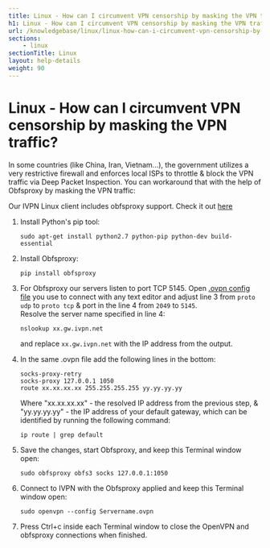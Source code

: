 ```yaml
---
title: Linux - How can I circumvent VPN censorship by masking the VPN traffic? - IVPN Help
h1: Linux - How can I circumvent VPN censorship by masking the VPN traffic?
url: /knowledgebase/linux/linux-how-can-i-circumvent-vpn-censorship-by-masking-the-vpn-traffic/
sections:
    - linux
sectionTitle: Linux
layout: help-details
weight: 90
---
```

# Linux - How can I circumvent VPN censorship by masking the VPN traffic?

In some countries (like China, Iran, Vietnam...), the government utilizes a very restrictive firewall and enforces local ISPs to throttle & block the VPN traffic via Deep Packet Inspection. You can workaround that with the help of Obfsproxy by masking the VPN traffic:

<div markdown="1" class="notice notice--info">
Our IVPN Linux client includes obfsproxy support. Check it out <a href="/apps-linux/">here</a>
</div>

1.  Install Python's pip tool:

    ```
    sudo apt-get install python2.7 python-pip python-dev build-essential
    ```

2.  Install Obfsproxy:

    ```
    pip install obfsproxy
    ```

3.  For Obfsproxy our servers listen to port TCP 5145. Open [.ovpn config file](/openvpn-config) you use to connect with any text editor and adjust line 3 from `proto udp` to `proto tcp` & port in the line 4 from `2049` to `5145`.  
    Resolve the server name specified in line 4:

    ```
    nslookup xx.gw.ivpn.net 
    ```

    and replace `xx.gw.ivpn.net` with the IP address from the output.

3.  In the same .ovpn file add the following lines in the bottom:

    ```
    socks-proxy-retry
    socks-proxy 127.0.0.1 1050
    route xx.xx.xx.xx 255.255.255.255 yy.yy.yy.yy
    ```

    Where "xx.xx.xx.xx" - the resolved IP address from the previous step, & "yy.yy.yy.yy" - the IP address of your default gateway, which can be identified by running the following command:

    ```
    ip route | grep default
    ```

5.  Save the changes, start Obfsproxy, and keep this Terminal window open:

    ```
    sudo obfsproxy obfs3 socks 127.0.0.1:1050
    ```

6.  Connect to IVPN with the Obfsproxy applied and keep this Terminal window open:

    ```
    sudo openvpn --config Servername.ovpn
    ```

7.  Press Ctrl+c inside each Terminal window to close the OpenVPN and obfsproxy connections when finished.
